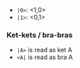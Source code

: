 - `|0>`: <1,0>
- `|1>`: <0,1>

### Ket-kets / bra-bras
- `|A>` is read as ket A
- `<A|` is read as bra A